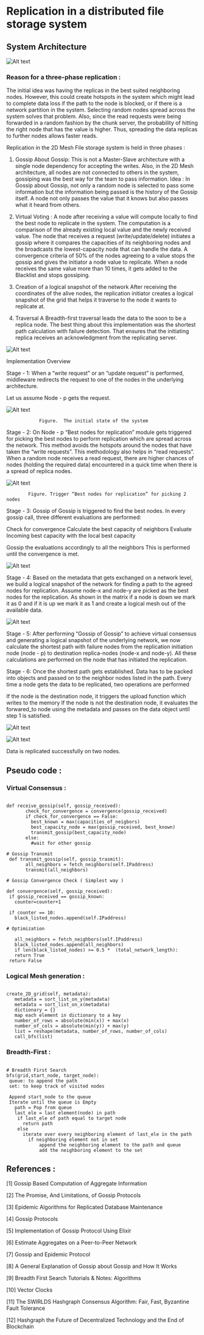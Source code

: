 # Replication in a distributed file storage system

## System Architecture

![Alt text](ScreenShots/mesh-architecture.png?raw=true "Architecture")


### Reason for a three-phase replication :

The initial idea was having the replicas in the best suited neighboring nodes. However, this
could create hotspots in the system which might lead to complete data loss if the path to the
node is blocked, or if there is a network partition in the system. Selecting random nodes spread
across the system solves that problem. Also, since the read requests were being forwarded in a
random fashion by the chunk server, the probability of hitting the right node that has the value is
higher. Thus, spreading the data replicas to further nodes allows faster reads.

Replication in the 2D Mesh File storage system is held in three phases :

1. Gossip About Gossip:
This is not a Master-Slave architecture with a single node dependency for
accepting the writes. Also, in the 2D Mesh architecture, all nodes are not connected to
others in the system, gossiping was the best way for the team to pass information.
Idea : In Gossip about Gossip, not only a random node is selected to pass some
information but the information being passed is the history of the Gossip itself. A node not
only passes the value that it knows but also passes what it heard from others.

2. Virtual Voting : 
A node after receiving a value will compute locally to find the best node to replicate in the system. The computation is a comparison of the already existing local value and the newly received value. The node that receives a request (write/update/delete) initiates a gossip where it compares the capacities of its neighboring nodes and the broadcasts the lowest-capacity node that can handle the data. A convergence criteria of 50% of the nodes agreeing to a value stops the gossip and gives the initiator a node value to replicate. When a node receives the same value more than 10 times, it gets added to the Blacklist and stops gossiping.

3. Creation of a logical snapshot of the network
After receiving the coordinates of the alive nodes, the replication initiator creates a logical snapshot of the grid that helps it traverse to the node it wants to replicate at.
	

4. Traversal 
A Breadth-first traversal leads the data to the soon to be a replica node. The best thing about this implementation was the shortest path calculation with failure detection. That ensures that the initiating replica receives an acknowledgment from the replicating server.


![Alt text](ScreenShots/Picture1.png?raw=true "Architecture")


Implementation Overview

Stage - 1: When a “write request” or an “update request” is performed, middleware redirects the request to one of the nodes in the underlying architecture. 

Let us assume  Node - p gets the request.


![Alt text](ScreenShots/diagram-01.png?raw=true "Architecture")
		
				Figure.  The initial state of the system


Stage - 2: On Node - p “Best nodes for replication” module gets triggered for picking the best nodes to perform replication which are spread across the network. This method avoids the hotspots around the nodes that have taken the “write requests”. This methodology also helps in “read requests”. When a random node receives a read request, there are higher chances of nodes (holding the required data) encountered in a quick time when there is a spread of replica nodes. 


![Alt text](ScreenShots/diagram-2.png?raw=true "Architecture")

			Figure. Trigger “Best nodes for replication” for picking 2 nodes






Stage - 3: Gossip of Gossip is triggered to find the best nodes. In every gossip call, three different evaluations are performed:

Check for convergence
Calculate the best capacity of neighbors
Evaluate Incoming best capacity with the local best capacity 

Gossip the evaluations accordingly to all the neighbors
This is performed until the convergence is met.

![Alt text](ScreenShots/diagram-03.png?raw=true "Architecture")

Stage - 4:  Based on the metadata that gets exchanged on a network level, we build a logical snapshot of the network for finding a path to the agreed nodes for replication. Assume node-x and node-y are picked as the best nodes for the replication. As shown in the matrix if a node is down we mark it as 0 and if it is up we mark it as 1 and create a logical mesh out of the available data.

![Alt text](ScreenShots/diagram-05.png?raw=true "Architecture")


Stage - 5: After performing “Gossip of Gossip” to achieve virtual consensus and generating a logical snapshot of the underlying network, we now calculate the shortest path with failure nodes from the replication initiation node (node - p) to destination replica-nodes (node-x and node-y). All these calculations are performed on the node that has initiated the replication. 


Stage - 6: Once the shortest path gets established. Data has to be packed into objects  and passed on to the neighbor nodes listed in the path. Every time a node gets the data to be replicated, two operations are performed

If the node is the destination node, it triggers the upload function which writes to the memory
If the node is not the destination node, it evaluates the forwared_to node using the metadata and passes on the data object until step 1 is satisfied.



![Alt text](ScreenShots/diagram-06.png?raw=true "Architecture")

![Alt text](ScreenShots/diagram-07.png?raw=true "Architecture")


Data is replicated successfully on two nodes.

## Pseudo code : 

### Virtual Consensus : 

~~~ Gossip Receive

def receive_gossip(self, gossip_received):
       check_for_convergence = convergence(gossip_received)
       if check_for_convergence == False:
         best_known = max(capacities_of_neigbors)
         best_capacity_node = max(gossip_received, best_known)
         transmit_gossip(best_capacity_node)
       else:
         #wait for other gossip

# Gossip Transmit
 def transmit_gossip(self, gossip_trasmit):
       all_neighbors = fetch_neighbors(self.IPaddress)
       transmit(all_neighbors)

# Gossip Convergence Check ( Simplest way )

def convergence(self, gossip_received):
 if gossip_received == gossip_known:
   counter=counter+1
   
 if counter == 10:
   black_listed_nodes.append(self.IPaddress)
   
# Optimization

   all_neighbors = fetch_neighbors(self.IPaddress)
   black_listed_nodes.append(all_neighbors)
   if len(black_listed_nodes) >= 0.5 *  (total_network_length):
   return True
 return False
~~~
### Logical Mesh generation : 

~~~

create_2D_grid(self, metadata):
   metadata = sort_list_on_y(metadata)
   metadata = sort_list_on_x(metadata) 
   dictionary = {} 
   map each element in dictionary to a key
   number_of_rows = absolute(min(x)) + max(x) 
   number_of_cols = absolute(min(y)) + max(y)
   list = reshape(metadata, number_of_rows, number_of_cols)
   call_bfs(list)

~~~

### Breadth-First : 

~~~

# Breadth First Search
bfs(grid,start_node, target_node):
 queue: to append the path
 set: to keep track of visited nodes

 Append start_node to the queue
 Iterate until the queue is Empty
   path = Pop from queue
   last_ele = last element(node) in path
    if last_ele of path equal to target node
      return path
    else
      iterate over every neighboring element of last_ele in the path
        if neighboring element not in set
            append the neighboring element to the path and queue
            add the neighboring element to the set

~~~

## References : 

[1] Gossip Based Computation of Aggregate Information 

[2] The Promise, And Limitations, of Gossip Protocols 

[3] Epidemic Algorithms for Replicated Database Maintenance 

[4] Gossip Protocols 

[5] Implementation of Gossip Protocol Using Elixir 

[6] Estimate Aggregates on a Peer-to-Peer Network 

[7] Gossip and Epidemic Protocol

[8] A General Explanation of Gossip about Gossip and How It Works

[9] Breadth First Search Tutorials & Notes: Algorithms

[10] Vector Clocks

[11] The SWIRLDS Hashgraph Consensus Algorithm: Fair, Fast, Byzantine Fault Tolerance 

[12] Hashgraph the Future of Decentralized Technology and the End of Blockchain





